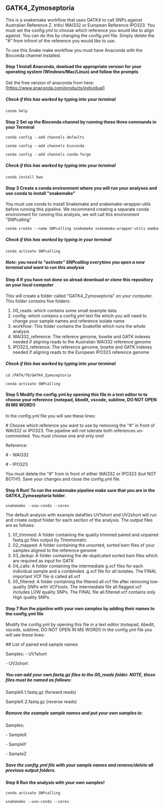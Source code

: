 ## GATK4_Zymoseptoria
This is a snakemake workflow that uses GATK4 to call SNPs against Australian Reference Z. tritici WAI332 or European Reference IPO323.
You must set the config.yml to choose which reference you would like to align against. You can do this by changing the config.yml file. Simply delete the "#" from infront of the reference you would like to use.


To use this Snake make workflow you must have Anaconda with the Bioconda channel installed.

#### Step 1 Install Anaconda, dowload the appropriate version for your operating system (Windows/Mac/Linux) and follow the prompts
Get the free version of anaconda from here: [https://www.anaconda.com/products/individual]

##### Check if this has worked by typing into your terminal
`conda help`

#### Step 2 Set up the Bioconda channel by running these three commands in your Terminal
`conda config --add channels defaults`

`conda config --add channels bioconda`

`conda config --add channels conda-forge`

##### Check if this has worked by typing into your terminal
`conda install bwa`

#### Step 3 Create a conda environment where you will run your analyses and use conda to install "snakemake"
You must use conda to install Snakemake and snakemake-wrapper-utils before running this pipeline.
We recommend creating a separate conda environment for running this analysis, we will call this environment "SNPcalling"

`conda create --name SNPcalling snakemake snakemake-wrapper-utils mamba`

##### Check if this has worked by typing in your terminal

`conda activate SNPcalling`

##### Note: you need to "activate" SNPcalling everytime you open a new terminal and want to run this analysis

#### Step 4 If you have not done so alread download or clone this repository on your local computer
This will create a folder called "GATK4_Zymoseptoria" on your computer.
This folder contains five folders:
  1. 00_reads: which contains some small example data
  2. config: which contains a config.yml text file which you will need to change your sample names and reference isolate name
  3. workflow: This folder contains the Snakefile which runs the whole analysis
  4. WAI332_reference: The referece genome, bowtie and GATK indexes needed if aligning reads to the Australian WAI332 reference genome
  5. IPO323_reference: The reference genome, bowtie and GATK indexes needed if aligning reads to the European IPO323 reference genome

##### Check if this has worked by typing into your terminal 
`cd /PATH/TO/GATK4_Zymoseptoria`

`conda activate SNPcalling`

#### Step 5 Modify the config.yml by opening this file in a text editor to to choose your reference (notepad, bbedit, vscode, sublime, DO NOT OPEN IN MS WORD!) 
In the config.yml file you will see these lines:

\# Choose which reference you want to use by removing the "#" in front of WAI332 or IPO323. The pipeline will not tolerate both references un-commented. You must choose one and only one!

Reference:

\# - WAI332

\# - IPO323

You must delete the "#" from in front of either WAI332 or IPO323 (but NOT BOTH!). Save your changes and close the config.yml file.

#### Step 6 Run! To run the snakemake pipeline make sure that you are in the GATK4_Zymoseptoria folder.

`snakemake --use-conda --cores`

The default analysis with example datafiles UV1short and UV2short will run and create output folder for each section of the analysis.
The output files are as follows:
  1. 01_trimmed: A folder containing the quality trimmed paired and unpaired fastq.gz files output by Trimmomatic
  2. 02_mapped: A folder containing the unsorted, sorted bam files of your samples aligned to the reference genome
  3. 03_dedup: A folder containing the de-duplicated sorted bam files which are required as input for GATK
  4. 04_calls: A folder containing the intermediate g.vcf files for each individual sample and a combinded .g.vcf file for all isolates. The FINAL important VCF file is called all.vcf  
  5. 05_filtered: A folder containing the filtered all.vcf file after removing low-quality SNPs with VCFtools. The intermediate file all.flagged.vcf includes LOW quality SNPs. The FINAL file all.filtered.vcf contains only High quality SNPs.


#### Step 7 Run the pipeline with your own samples by adding their names to the config.yml file
Modify the config.yml by opening this file in a text editor (notepad, bbedit, vscode, sublime, DO NOT OPEN IN MS WORD!) 
In the config.yml file you will see these lines:

\## List of paired end sample names

Samples:
\- UV1short

\- UV2short

##### You can add your own fastq.gz files to the 00_reads folder. NOTE, these files must be named as follows:

SampleX.1.fastq.gz  (forward reads)

SampleX.2.fastq.gz  (reverse reads)

##### Remove the example sample names and put your own samples in:

Samples:

 \- SampleX
 
 \- SampleY
 
 \- SampleZ
 
 ##### Save the config.yml file with your sample names and remove/delete all previous output folders.
 
 #### Step 8 Run the analysis with your own samples!
 
 `conda activate SNPcalling`
 
 `snakemake --use-conda --cores`
